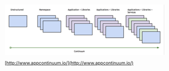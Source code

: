 ![Application Evolution](slides/images/evolve.png "Application Evolution")

[http://www.appcontinuum.io/](http://www.appcontinuum.io/)
